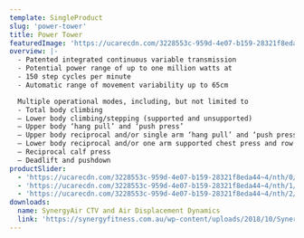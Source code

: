 ```yaml
---
template: SingleProduct
slug: 'power-tower'
title: Power Tower
featuredImage: 'https://ucarecdn.com/3228553c-959d-4e07-b159-28321f8eda44~4/nth/0/'
overview: |-
  - Patented integrated continuous variable transmission
  - Potential power range of up to one million watts at
  - 150 step cycles per minute
  - Automatic range of movement variability up to 65cm

  Multiple operational modes, including, but not limited to
  - Total body climbing
  – Lower body climbing/stepping (supported and unsupported)
  – Upper body ‘hang pull’ and ‘push press’
  – Upper body reciprocal and/or single arm ‘hang pull’ and ‘push press’
  – Lower body reciprocal and/or one arm supported chest press and row
  – Reciprocal calf press
  – Deadlift and pushdown
productSlider:
  - 'https://ucarecdn.com/3228553c-959d-4e07-b159-28321f8eda44~4/nth/0/'
  - 'https://ucarecdn.com/3228553c-959d-4e07-b159-28321f8eda44~4/nth/1/'
  - 'https://ucarecdn.com/3228553c-959d-4e07-b159-28321f8eda44~4/nth/2/'
downloads:
  name: SynergyAir CTV and Air Displacement Dynamics
  link: 'https://synergyfitness.com.au/wp-content/uploads/2018/10/SynergyAIR-CVT-and-Air-Displacement-Dynamics.pdf'
---
```

